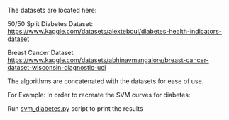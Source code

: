 The datasets are located here:

50/50 Split Diabetes Dataset: https://www.kaggle.com/datasets/alexteboul/diabetes-health-indicators-dataset

Breast Cancer Dataset: https://www.kaggle.com/datasets/abhinavmangalore/breast-cancer-dataset-wisconsin-diagnostic-uci

The algorithms are concatenated with the datasets for ease of use.

For Example:
In order to recreate the SVM curves for diabetes:

Run [svm_diabetes.py](svm_diabetes.py) script to print the results

